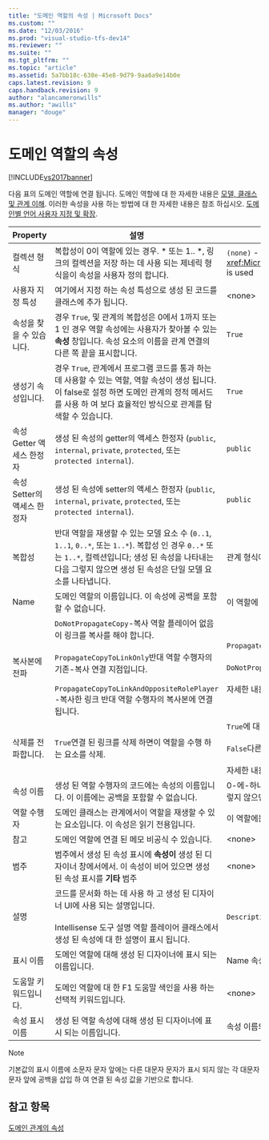 ```yaml
---
title: "도메인 역할의 속성 | Microsoft Docs"
ms.custom: ""
ms.date: "12/03/2016"
ms.prod: "visual-studio-tfs-dev14"
ms.reviewer: ""
ms.suite: ""
ms.tgt_pltfrm: ""
ms.topic: "article"
ms.assetid: 5a7bb18c-638e-45e8-9d79-9aa6a9e14b0e
caps.latest.revision: 9
caps.handback.revision: 9
author: "alancameronwills"
ms.author: "awills"
manager: "douge"
---
```

# 도메인 역할의 속성
[!INCLUDE[vs2017banner](../code-quality/includes/vs2017banner.md)]

다음 표의 도메인 역할에 연결 됩니다.  도메인 역할에 대 한 자세한 내용은 [모델, 클래스 및 관계 이해](../modeling/understanding-models-classes-and-relationships.md).  이러한 속성을 사용 하는 방법에 대 한 자세한 내용은 참조 하십시오. [도메인별 언어 사용자 지정 및 확장](../modeling/customizing-and-extending-a-domain-specific-language.md).  
  
|Property|설명|Default|  
|--------------|--------|-------------|  
|컬렉션 형식|복합성이 0이 역할에 있는 경우. \* 또는 1.. \*, 링크의 컬렉션을 저장 하는 데 사용 되는 제네릭 형식을이 속성을 사용자 정의 합니다.|`(none)` \- <xref:Microsoft.VisualStudio.Modeling.LinkedElementCollection%601> is used|  
|사용자 지정 특성|여기에서 지정 하는 속성 특성으로 생성 된 코드를 클래스에 추가 됩니다.|\<none\>|  
|속성을 찾을 수 있습니다.|경우 `True`, 및 관계의 복합성은 0에서 1까지 또는 1 인 경우 역할 속성에는 사용자가 찾아볼 수 있는  **속성** 창입니다.  속성 요소의 이름을 관계 연결의 다른 쪽 끝을 표시합니다.|`True`|  
|생성기 속성입니다.|경우 `True`, 관계에서 프로그램 코드를 통과 하는 데 사용할 수 있는 역할, 역할 속성이 생성 됩니다.  이 false로 설정 하면 도메인 관계의 정적 메서드를 사용 하 여 보다 효율적인 방식으로 관계를 탐색할 수 있습니다.|`True`|  
|속성 Getter 액세스 한정자|생성 된 속성의 getter의 액세스 한정자 \(`public`, `internal`, `private`, `protected`, 또는 `protected internal`\).|`public`|  
|속성 Setter의 액세스 한정자|생성 된 속성에 setter의 액세스 한정자 \(`public`, `internal`, `private`, `protected`, 또는 `protected internal`\).|`public`|  
|복합성|반대 역할을 재생할 수 있는 모델 요소 수 \(`0..1`, `1..1`, `0..*`, 또는 `1..*`\).  복합성 인 경우 `0..*` 또는 `1..*`, 컬렉션입니다; 생성 된 속성을 나타내는 다음 그렇지 않으면 생성 된 속성은 단일 모델 요소를 나타냅니다.|관계 형식에 따라 다릅니다 및 원본 또는 대상 역할 관계에 상관 없이.|  
|Name|도메인 역할의 이름입니다.  이 속성에 공백을 포함할 수 없습니다.|이 역할에 대 한 역할 수행자의 도메인 클래스의 이름입니다.|  
|복사본에 전파|`DoNotPropagateCopy`\-복사 역할 플레이어 없음이 링크를 복사를 해야 합니다.<br /><br /> `PropagateCopyToLinkOnly`반대 역할 수행자의 기존\-복사 연결 지점입니다.<br /><br /> `PropagateCopyToLinkAndOppositeRolePlayer` \-복사한 링크 반대 역할 수행자의 복사본에 연결 됩니다.|`PropagateCopyToLinkAndOppositeRolePlayer`포함 원본 역할을 합니다.<br /><br /> `DoNotPropagateCopy`다른 역할을 합니다.<br /><br /> 자세한 내용은 [복사 동작 사용자 지정](../modeling/customizing-copy-behavior.md)를 참조하십시오.|  
|삭제를 전파합니다.|`True`연결 된 링크를 삭제 하면이 역할을 수행 하는 요소를 삭제.|`True`에 대 한 대상 포함 하는 역할입니다.<br /><br /> `False`다른 역할을 합니다.<br /><br /> 자세한 내용은 [삭제 동작 사용자 지정](../modeling/customizing-deletion-behavior.md)를 참조하십시오.|  
|속성 이름|생성 된 역할 수행자의 코드에는 속성의 이름입니다.  이 이름에는 공백을 포함할 수 없습니다.|0\-에\-하나가이 역할에 있는 경우에 반대 역할의 이름 또는 일대일 복합성. 그렇지 않으면 pluralized 반대 역할의 이름입니다.|  
|역할 수행자|도메인 클래스는 관계에서이 역할을 재생할 수 있는 요소입니다.  이 속성은 읽기 전용입니다.|이 역할에는 역할 수행자의 도메인 클래스입니다.|  
|참고|도메인 역할에 연결 된 메모 비공식 수 있습니다.|\<none\>|  
|범주|범주에서 생성 된 속성 표시에  **속성이** 생성 된 디자이너 창에서에서.  이 속성이 비어 있으면 생성 된 속성 표시를  **기타** 범주|\<none\>|  
|설명|코드를 문서화 하는 데 사용 하 고 생성 된 디자이너 UI에 사용 되는 설명입니다.<br /><br /> Intellisense 도구 설명 역할 플레이어 클래스에서 생성 된 속성에 대 한 설명이 표시 됩니다.|`Description for` *역할의 전체 이름*|  
|표시 이름|도메인 역할에 대해 생성 된 디자이너에 표시 되는 이름입니다.|Name 속성의 조정 된 값입니다.|  
|도움말 키워드입니다.|도메인 역할에 대 한 F1 도움말 색인을 사용 하는 선택적 키워드입니다.|\<none\>|  
|속성 표시 이름|생성 된 역할 속성에 대해 생성 된 디자이너에 표시 되는 이름입니다.|속성 이름의 속성의 조정 된 값입니다.|  
  
> [!NOTE]
>  기본값의 표시 이름에 소문자 문자 앞에는 다른 대문자 문자가 표시 되지 않는 각 대문자 문자 앞에 공백을 삽입 하 여 연결 된 속성 값을 기반으로 합니다.  
  
## 참고 항목  
 [도메인 관계의 속성](../modeling/properties-of-domain-relationships.md)